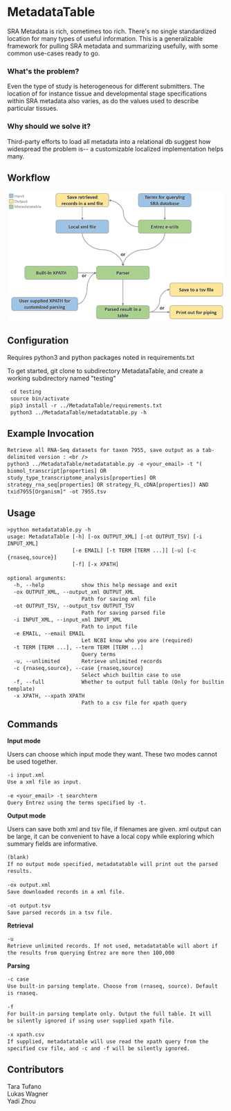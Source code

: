 # MetadataTable
SRA Metadata is rich, sometimes too rich. There's no single standardized location for many types of useful information. This is a generalizable framework for pulling SRA metadata and summarizing usefully, with some common use-cases ready to go.

### What's the problem?
Even the type of study is heterogeneous for different submitters. The location of for instance tissue and developmental stage specifications within SRA metadata also varies, as do the values used to describe particular tissues.

### Why should we solve it?
Third-party efforts to load all metadata into a relational db suggest how widespread the problem is-- a customizable localized implementation helps many.

## Workflow
![Workflow](assets/img/workflow.png)

## Configuration

Requires python3 and python packages noted in requirements.txt

To get started, git clone to subdirectory MetadataTable, and create a working subdirectory named "testing" <br />
``` virtualenv -p python3 testing 
 cd testing 
 source bin/activate 
 pip3 install -r ../MetadataTable/requirements.txt  
 python3 ../MetadataTable/metadatatable.py -h  
 ```

## Example Invocation

``` Please note that this a minimal implementation, quickly written; very few informative warning messages if problems are encountered<br />
Retrieve all RNA-Seq datasets for taxon 7955, save output as a tab-delimited version : <br />
python3 ../MetadataTable/metadatatable.py -e <your_email> -t "(  biomol_transcript[properties] OR study_type_transcriptome_analysis[properties] OR strategy_rna_seq[properties] OR strategy_FL_cDNA[properties]) AND txid7955[Organism]" -ot 7955.tsv 
``` 

## Usage

```
>python metadatatable.py -h
usage: MetadataTable [-h] [-ox OUTPUT_XML] [-ot OUTPUT_TSV] [-i INPUT_XML]
                     [-e EMAIL] [-t TERM [TERM ...]] [-u] [-c {rnaseq,source}]
                     [-f] [-x XPATH]

optional arguments:
  -h, --help            show this help message and exit
  -ox OUTPUT_XML, --output_xml OUTPUT_XML
                        Path for saving xml file
  -ot OUTPUT_TSV, --output_tsv OUTPUT_TSV
                        Path for saving parsed file
  -i INPUT_XML, --input_xml INPUT_XML
                        Path to input file
  -e EMAIL, --email EMAIL
                        Let NCBI know who you are (required)
  -t TERM [TERM ...], --term TERM [TERM ...]
                        Query terms
  -u, --unlimited       Retrieve unlimited records
  -c {rnaseq,source}, --case {rnaseq,source}
                        Select which builtin case to use
  -f, --full            Whether to output full table (Only for builtin template)
  -x XPATH, --xpath XPATH
                        Path to a csv file for xpath query
```

## Commands
**Input mode**

Users can choose which input mode they want. These two modes cannot be used together.

    -i input.xml
    Use a xml file as input.

    -e <your_email> -t searchterm
    Query Entrez using the terms specified by -t.

**Output mode**

Users can save both xml and tsv file, if filenames are given.  xml output can be large, it can be convenient to have a local copy while exploring which summary fields are informative.

    (blank)
    If no output mode specified, metadatatable will print out the parsed
    results.

    -ox output.xml
    Save downloaded records in a xml file.

    -ot output.tsv
    Save parsed records in a tsv file.

**Retrieval**

    -u
    Retrieve unlimited records. If not used, metadatatable will abort if
    the results from querying Entrez are more then 100,000

**Parsing**

    -c case
    Use built-in parsing template. Choose from (rnaseq, source). Default
    is rnaseq.

    -f
    For built-in parsing template only. Output the full table. It will
    be silently ignored if using user supplied xpath file.

    -x xpath.csv
    If supplied, metadatatable will use read the xpath query from the
    specified csv file, and -c and -f will be silently ignored.

## Contributors

Tara Tufano <br />
Lukas Wagner <br />
Yadi Zhou
